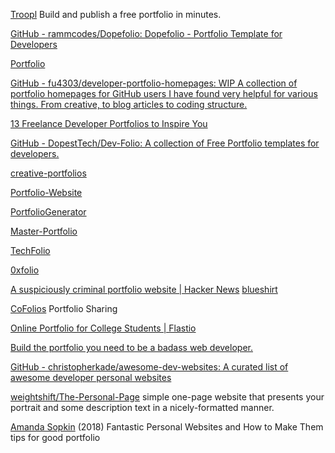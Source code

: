 
[Troopl](https://troopl.com)
Build and publish a free portfolio in minutes.

[GitHub - rammcodes/Dopefolio: Dopefolio - Portfolio Template for Developers](https://github.com/rammcodes/Dopefolio)

[Portfolio](https://github.com/ishandeveloper/Portfolio)

[GitHub - fu4303/developer-portfolio-homepages: WIP  A collection of portfolio homepages for GitHub users I have found very helpful for various things. From creative, to blog articles to coding structure.](https://github.com/fu4303/developer-portfolio-homepages)

[13 Freelance Developer Portfolios to Inspire You](https://www.freecodecamp.org/news/13-awesome-freelance-developer-portfolios)

[GitHub - DopestTech/Dev-Folio: A collection of Free Portfolio templates for developers.](https://github.com/DopestTech/Dev-Folio)

[creative-portfolios](https://github.com/iRaul/creative-portfolios)

[Portfolio-Website](https://github.com/mayhemantt/Portfolio-Website)

[PortfolioGenerator](https://github.com/Tanuj-tj/PortfolioGenerator)

[Master-Portfolio](https://github.com/vimal-verma/Master-Portfolio)

[TechFolio](https://github.com/sleepyqadir/TechFolio)

[0xfolio](https://github.com/0xAliRaza/0xfolio)

[A suspiciously criminal portfolio website | Hacker News](https://news.ycombinator.com/item?id=35109234)
[blueshirt](http://blueshirt.com/)

[CoFolios](https://cofolios.com/)
Portfolio Sharing

[Online Portfolio for College Students | Flastio](https://www.flastio.com/)

[Build the portfolio you need to be a badass web developer.](https://egghead.io/)

[GitHub - christopherkade/awesome-dev-websites: A curated list of awesome developer personal websites](https://github.com/christopherkade/awesome-dev-websites)

[weightshift/The-Personal-Page](https://github.com/weightshift/The-Personal-Page)
simple one-page website that presents your portrait and some description text in a nicely-formatted manner.

[Amanda Sopkin](https://dev.to/amandasopkin/fantastic-personal-websites-and-how-to-make-them--22om)
(2018) Fantastic Personal Websites and How to Make Them
tips for good portfolio

